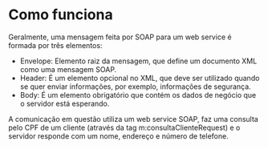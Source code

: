 # Como funciona
Geralmente, uma mensagem feita por SOAP para um web service é formada por três elementos:
- Envelope: Elemento raiz da mensagem, que define um documento XML como uma mensagem SOAP.
- Header: É um elemento opcional no XML, que deve ser utilizado quando se quer enviar informações, por exemplo, informações de segurança.
- Body: É um elemento obrigatório que contém os dados de negócio que o servidor está esperando.

A comunicação em questão utiliza um web service SOAP, faz uma consulta pelo CPF de um cliente (através da tag m:consultaClienteRequest) e o servidor responde com um nome, endereço e número de telefone.

